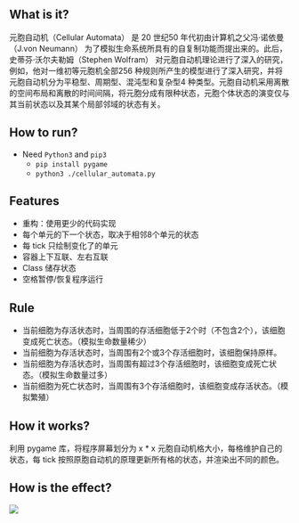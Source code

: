 ## What is it?

元胞自动机（Cellular Automata） 是 20 世纪50 年代初由计算机之父冯·诺依曼（J.von Neumann） 为了模拟生命系统所具有的自复制功能而提出来的。此后，史蒂芬·沃尔夫勒姆（Stephen Wolfram） 对元胞自动机理论进行了深入的研究，例如，他对一维初等元胞机全部256 种规则所产生的模型进行了深入研究，并将元胞自动机分为平稳型、周期型、混沌型和复杂型4 种类型。元胞自动机采用离散的空间布局和离散的时间间隔，将元胞分成有限种状态，元胞个体状态的演变仅与其当前状态以及其某个局部邻域的状态有关。

## How to run?

- Need `Python3` and `pip3`
  - `pip install pygame` 
  - `python3 ./cellular_automata.py`

## Features

- 重构：使用更少的代码实现
- 每个单元的下一个状态，取决于相邻8个单元的状态
- 每 tick 只绘制变化了的单元
- 容器上下互联、左右互联
- Class 储存状态
- 空格暂停/恢复程序运行

## Rule

- 当前细胞为存活状态时，当周围的存活细胞低于2个时（不包含2个），该细胞变成死亡状态。（模拟生命数量稀少）
- 当前细胞为存活状态时，当周围有2个或3个存活细胞时，该细胞保持原样。
- 当前细胞为存活状态时，当周围有超过3个存活细胞时，该细胞变成死亡状态。（模拟生命数量过多）
- 当前细胞为死亡状态时，当周围有3个存活细胞时，该细胞变成存活状态。（模拟繁殖）

## How it works?

利用 pygame 库，将程序屏幕划分为 x * x 元胞自动机格大小，每格维护自己的状态，每 tick 按照原胞自动机的原理更新所有格的状态，并渲染出不同的颜色。

## How is the effect?

![](./元胞自动机.gif)